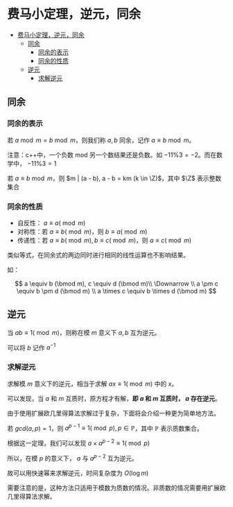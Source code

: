 # 费马小定理，逆元，同余

- [费马小定理，逆元，同余](#费马小定理逆元同余)
  - [同余](#同余)
    - [同余的表示](#同余的表示)
    - [同余的性质](#同余的性质)
  - [逆元](#逆元)
    - [求解逆元](#求解逆元)

## 同余

### 同余的表示

若 $a \bmod m = b \bmod m$，则我们称 $a, b$ 同余，记作 $a \equiv b \bmod m$。

注意：c++中，一个负数 mod 另一个数结果还是负数。如 $-11 \% 3 = -2$。而在数学中， $-11 \% 3 = 1$

若 $a \equiv b \bmod m$，则 $m | (a - b), a - b = km (k \in \Z)$，其中 $\Z$ 表示整数集合

### 同余的性质

- 自反性： $a \equiv a (\bmod m)$
- 对称性：若 $a \equiv b (\bmod m)$，则 $b \equiv a (\bmod m)$
- 传递性：若 $a \equiv b (\bmod m), b \equiv c (\bmod m)$，则 $a \equiv c (\bmod m)$

类似等式，在同余式的两边同时进行相同的线性运算也不影响结果。

如：

$$
a \equiv b (\bmod m), c \equiv d (\bmod m)\\
\Downarrow \\
a \pm c \equiv b \pm d (\bmod m) \\
a \times c \equiv b \times d (\bmod m)
$$

## 逆元

当 $ab \equiv 1 (\bmod m)$，则称在模 $m$ 意义下 $a, b$ 互为逆元。

可以将 $b$ 记作 $a^{-1}$

### 求解逆元

求解模 $m$ 意义下的逆元，相当于求解 $ax \equiv 1 (\bmod m)$ 中的 $x$。

可以发现，当 $a$ 和 $m$ 互质时，原方程才有解，**即 $a$ 和 $m$ 互质时， $a$ 存在逆元**。

由于使用扩展欧几里得算法求解过于复杂，下面将会介绍一种更为简单地方法。

若 $gcd(a, p) = 1$，则 $a^{p - 1} \equiv 1 (\bmod p), p \in \mathbb P$，其中 $\mathbb P$ 表示质数集合。

根据这一定理，我们可以发现 $a \times a^{p - 2} \equiv 1 (\bmod p)$

所以，在模 $p$ 的意义下， $a$ 与 $a^{p - 2}$ 互为逆元。

故可以用快速幂来求解逆元，时间复杂度为 $O(\log m)$

需要注意的是，这种方法只适用于模数为质数的情况。非质数的情况需要用扩展欧几里得算法求解。
